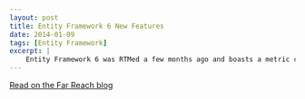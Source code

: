 ```yaml
---
layout: post
title: Entity Framework 6 New Features
date: 2014-01-09
tags: [Entity Framework]
excerpt: |
    Entity Framework 6 was RTMed a few months ago and boasts a metric crap-ton of new features, including asynchronous query support, testability improvements, logging enhancements, stored procedure support in Code First, and general performance improvements.
---
```

<p>
<a href="http://blog.farreachinc.com/2014/01/09/entity-framework-part-5-ef6-new-features/" target="_blank">Read on the Far Reach blog</a>
</p>